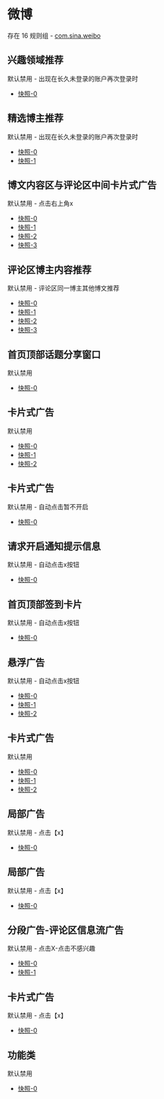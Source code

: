 # 微博

存在 16 规则组 - [com.sina.weibo](/src/apps/com.sina.weibo.ts)

## 兴趣领域推荐

默认禁用 - 出现在长久未登录的账户再次登录时

- [快照-0](https://i.gkd.li/import/12531405)

## 精选博主推荐

默认禁用 - 出现在长久未登录的账户再次登录时

- [快照-0](https://i.gkd.li/import/12531433)
- [快照-1](https://i.gkd.li/import/12531434)

## 博文内容区与评论区中间卡片式广告

默认禁用 - 点击右上角x

- [快照-0](https://i.gkd.li/import/12673043)
- [快照-1](https://i.gkd.li/import/13635551)
- [快照-2](https://i.gkd.li/import/12673051)
- [快照-3](https://i.gkd.li/import/13787207)

## 评论区博主内容推荐

默认禁用 - 评论区同一博主其他博文推荐

- [快照-0](https://i.gkd.li/import/12674498)
- [快照-1](https://i.gkd.li/import/13035647)
- [快照-2](https://i.gkd.li/import/12674511)
- [快照-3](https://i.gkd.li/import/12929591)

## 首页顶部话题分享窗口

默认禁用

- [快照-0](https://i.gkd.li/import/12705972)

## 卡片式广告

默认禁用

- [快照-0](https://i.gkd.li/import/12750090)
- [快照-1](https://i.gkd.li/import/13670266)
- [快照-2](https://i.gkd.li/import/12705974)

## 卡片式广告

默认禁用 - 自动点击暂不开启

- [快照-0](https://i.gkd.li/import/12705979)

## 请求开启通知提示信息

默认禁用 - 自动点击x按钮

- [快照-0](https://i.gkd.li/import/12705986)

## 首页顶部签到卡片

默认禁用 - 自动点击x按钮

- [快照-0](https://i.gkd.li/import/12749876)

## 悬浮广告

默认禁用 - 自动点击x按钮

- [快照-0](https://i.gkd.li/import/12750118)
- [快照-1](https://i.gkd.li/import/13206775)
- [快照-2](https://i.gkd.li/import/13206841)

## 卡片式广告

默认禁用

- [快照-0](https://i.gkd.li/import/13218093)
- [快照-1](https://i.gkd.li/import/13003311)
- [快照-2](https://i.gkd.li/import/13255595)

## 局部广告

默认禁用 - 点击【x】

- [快照-0](https://i.gkd.li/import/13482954)

## 局部广告

默认禁用 - 点击【x】

- [快照-0](https://i.gkd.li/import/13482960)

## 分段广告-评论区信息流广告

默认禁用 - 点击X-点击不感兴趣

- [快照-0](https://i.gkd.li/import/13852321)
- [快照-1](https://i.gkd.li/import/13852322)

## 卡片式广告

默认禁用 - 点击【x】

- [快照-0](https://i.gkd.li/import/13620220)

## 功能类

默认禁用

- [快照-0](https://i.gkd.li/import/13929119)
